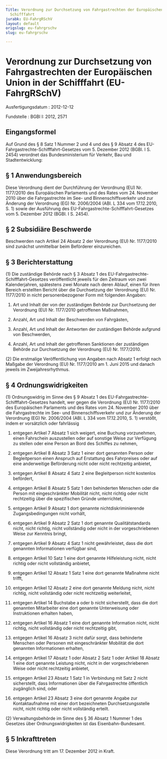 ```yaml
---
Title: Verordnung zur Durchsetzung von Fahrgastrechten der Europäischen Union in der
  Schifffahrt
jurabk: EU-FahrgRSchV
layout: default
origslug: eu-fahrgrschv
slug: eu-fahrgrschv

---
```


# Verordnung zur Durchsetzung von Fahrgastrechten der Europäischen Union in der Schifffahrt (EU-FahrgRSchV)

Ausfertigungsdatum
:   2012-12-12

Fundstelle
:   BGBl I: 2012, 2571


## Eingangsformel

Auf Grund des § 8 Satz 1 Nummer 2 und 4 und des § 9 Absatz 4 des EU-
Fahrgastrechte-Schifffahrt-Gesetzes vom 5. Dezember 2012 (BGBl. I S.
2454) verordnet das Bundesministerium für Verkehr, Bau und
Stadtentwicklung:


## § 1 Anwendungsbereich

Diese Verordnung dient der Durchführung der Verordnung (EU) Nr.
1177/2010 des Europäischen Parlaments und des Rates vom 24. November
2010 über die Fahrgastrechte im See- und Binnenschiffsverkehr und zur
Änderung der Verordnung (EG) Nr. 2006/2004 (ABl. L 334 vom 17.12.2010,
S. 1) sowie der Ausführung des EU-Fahrgastrechte-Schifffahrt-Gesetzes
vom 5. Dezember 2012 (BGBl. I S. 2454).


## § 2 Subsidiäre Beschwerde

Beschwerden nach Artikel 24 Absatz 2 der Verordnung (EU) Nr. 1177/2010
sind zunächst unmittelbar beim Beförderer einzureichen.


## § 3 Berichterstattung

(1) Die zuständige Behörde nach § 3 Absatz 1 des EU-Fahrgastrechte-
Schifffahrt-Gesetzes veröffentlicht jeweils für den Zeitraum von zwei
Kalenderjahren, spätestens zwei Monate nach deren Ablauf, einen für
ihren Bereich erstellten Bericht über die Durchsetzung der Verordnung
(EU) Nr. 1177/2010 in nicht personenbezogener Form mit folgenden
Angaben:

1.  Art und Inhalt der von der zuständigen Behörde zur Durchsetzung der
    Verordnung (EU) Nr. 1177/2010 getroffenen Maßnahmen,


2.  Anzahl, Art und Inhalt der Beschwerden von Fahrgästen,


3.  Anzahl, Art und Inhalt der Antworten der zuständigen Behörde aufgrund
    von Beschwerden,


4.  Anzahl, Art und Inhalt der getroffenen Sanktionen der zuständigen
    Behörde zur Durchsetzung der Verordnung (EU) Nr. 1177/2010.




(2) Die erstmalige Veröffentlichung von Angaben nach Absatz 1 erfolgt
nach Maßgabe der Verordnung (EU) Nr. 1177/2010 am 1. Juni 2015 und
danach jeweils im Zweijahresrhythmus.


## § 4 Ordnungswidrigkeiten

(1) Ordnungswidrig im Sinne des § 9 Absatz 1 des EU-Fahrgastrechte-
Schifffahrt-Gesetzes handelt, wer gegen die Verordnung (EU) Nr.
1177/2010 des Europäischen Parlaments und des Rates vom 24. November
2010 über die Fahrgastrechte im See- und Binnenschiffsverkehr und zur
Änderung der Verordnung (EG) Nr. 2006/2004 (ABl. L 334 vom 17.12.2010,
S. 1) verstößt, indem er vorsätzlich oder fahrlässig

1.  entgegen Artikel 7 Absatz 1 sich weigert, eine Buchung vorzunehmen,
    einen Fahrschein auszustellen oder auf sonstige Weise zur Verfügung zu
    stellen oder eine Person an Bord des Schiffes zu nehmen,


2.  entgegen Artikel 8 Absatz 3 Satz 1 einer dort genannten Person oder
    Begleitperson einen Anspruch auf Erstattung des Fahrpreises oder auf
    eine anderweitige Beförderung nicht oder nicht rechtzeitig anbietet,


3.  entgegen Artikel 8 Absatz 4 Satz 2 eine Begleitperson nicht kostenlos
    befördert,


4.  entgegen Artikel 8 Absatz 5 Satz 1 den behinderten Menschen oder die
    Person mit eingeschränkter Mobilität nicht, nicht richtig oder nicht
    rechtzeitig über die spezifischen Gründe unterrichtet,


5.  entgegen Artikel 9 Absatz 1 dort genannte nichtdiskriminierende
    Zugangsbedingungen nicht vorhält,


6.  entgegen Artikel 9 Absatz 2 Satz 1 dort genannte Qualitätstandards
    nicht, nicht richtig, nicht vollständig oder nicht in der
    vorgeschriebenen Weise zur Kenntnis bringt,


7.  entgegen Artikel 9 Absatz 4 Satz 1 nicht gewährleistet, dass die dort
    genannten Informationen verfügbar sind,


8.  entgegen Artikel 10 Satz 1 eine dort genannte Hilfeleistung nicht,
    nicht richtig oder nicht vollständig anbietet,


9.  entgegen Artikel 12 Absatz 1 Satz 1 eine dort genannte Maßnahme nicht
    trifft,


10. entgegen Artikel 12 Absatz 2 eine dort genannte Meldung nicht, nicht
    richtig, nicht vollständig oder nicht rechtzeitig weiterleitet,


11. entgegen Artikel 14 Buchstabe a oder b nicht sicherstellt, dass die
    dort genannten Mitarbeiter eine dort genannte Unterweisung oder
    Instruktionen erhalten haben,


12. entgegen Artikel 16 Absatz 1 eine dort genannte Information nicht,
    nicht richtig, nicht vollständig oder nicht rechtzeitig gibt,


13. entgegen Artikel 16 Absatz 3 nicht dafür sorgt, dass behinderte
    Menschen oder Personen mit eingeschränkter Mobilität die dort
    genannten Informationen erhalten,


14. entgegen Artikel 17 Absatz 1 oder Absatz 2 Satz 1 oder Artikel 18
    Absatz 1 eine dort genannte Leistung nicht, nicht in der
    vorgeschriebenen Weise oder nicht rechtzeitig anbietet,


15. entgegen Artikel 23 Absatz 1 Satz 1 in Verbindung mit Satz 2 nicht
    sicherstellt, dass Informationen über die Fahrgastrechte öffentlich
    zugänglich sind, oder


16. entgegen Artikel 23 Absatz 3 eine dort genannte Angabe zur
    Kontaktaufnahme mit einer dort bezeichneten Durchsetzungsstelle nicht,
    nicht richtig oder nicht vollständig erteilt.




(2) Verwaltungsbehörde im Sinne des § 36 Absatz 1 Nummer 1 des
Gesetzes über Ordnungswidrigkeiten ist das Eisenbahn-Bundesamt.


## § 5 Inkrafttreten

Diese Verordnung tritt am 17. Dezember 2012 in Kraft.

